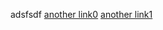 adsfsdf
[another link0](_posts/2022-09-30-a-post.md)
[another link1](../../../test-blog/_posts/2022-09-29-test-post.md)
